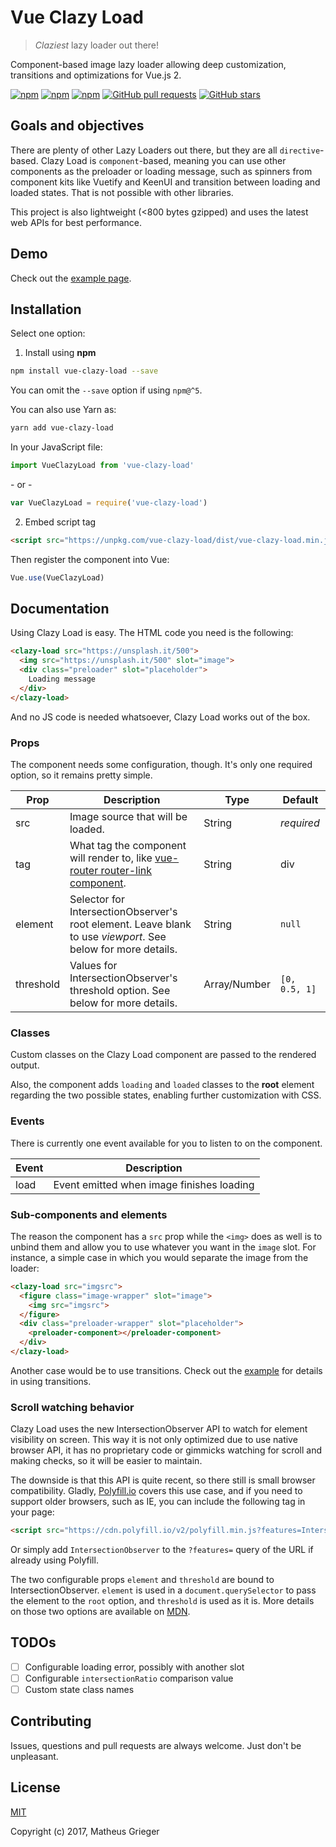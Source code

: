 # Vue Clazy Load

> _Claziest_ lazy loader out there!

Component-based image lazy loader allowing deep customization, transitions and optimizations for Vue.js 2.

[![npm](https://img.shields.io/npm/dm/vue-clazy-load.svg)](https://www.npmjs.com/package/vue-clazy-load)
[![npm](https://img.shields.io/npm/v/vue-clazy-load.svg)](https://www.npmjs.com/package/vue-clazy-load)
[![npm](https://img.shields.io/npm/l/vue-clazy-load.svg)](https://www.npmjs.com/package/vue-clazy-load)
[![GitHub pull requests](https://img.shields.io/badge/PR-welcome-green.svg)]()
[![GitHub stars](https://img.shields.io/github/stars/matheusgrieger/vue-clazy-load.svg?style=social&label=Star)]()

## Goals and objectives

There are plenty of other Lazy Loaders out there, but they are all `directive`-based. Clazy Load is `component`-based, meaning you can use other components as the preloader or loading message, such as spinners from component kits like Vuetify and KeenUI and transition between loading and loaded states. That is not possible with other libraries.

This project is also lightweight (<800 bytes gzipped) and uses the latest web APIs for best performance.

## Demo

Check out the [example page](https://matheusgrieger.github.io/vue-clazy-load/example/index.html).

## Installation

Select one option:

1. Install using **npm**

  ```sh
  npm install vue-clazy-load --save
  ```
  You can omit the `--save` option if using `npm@^5`.

  You can also use Yarn as:

  ```sh
  yarn add vue-clazy-load
  ```

  In your JavaScript file:

  ```js
  import VueClazyLoad from 'vue-clazy-load'
  ```

  \- or -

  ```js
  var VueClazyLoad = require('vue-clazy-load')
  ```

2. Embed script tag

  ```html
  <script src="https://unpkg.com/vue-clazy-load/dist/vue-clazy-load.min.js"></script>
  ```

Then register the component into Vue:

```js
Vue.use(VueClazyLoad)
```

## Documentation

Using Clazy Load is easy. The HTML code you need is the following:

```html
<clazy-load src="https://unsplash.it/500">
  <img src="https://unsplash.it/500" slot="image">
  <div class="preloader" slot="placeholder">
    Loading message
  </div>
</clazy-load>
```

And no JS code is needed whatsoever, Clazy Load works out of the box.

### Props

The component needs some configuration, though. It's only one required option, so it remains pretty simple.

| Prop | Description | Type | Default |
|------|-------------|------|---------|
| src | Image source that will be loaded. | String | _required_ |
| tag | What tag the component will render to, like [vue-router router-link component](https://router.vuejs.org/en/api/router-link.html). | String | div
| element | Selector for IntersectionObserver's root element. Leave blank to use _viewport_. See below for more details. | String | `null`
| threshold | Values for IntersectionObserver's threshold option. See below for more details. | Array/Number | `[0, 0.5, 1]`

### Classes

Custom classes on the Clazy Load component are passed to the rendered output.

Also, the component adds `loading` and `loaded` classes to the **root** element regarding the two possible states, enabling further customization with CSS.

### Events

There is currently one event available for you to listen to on the component.

| Event | Description |
|-------|-------------|
| load | Event emitted when image finishes loading |

### Sub-components and elements

The reason the component has a `src` prop while the `<img>` does as well is to unbind them and allow you to use whatever you want in the `image` slot. For instance, a simple case in which you would separate the image from the loader:

```html
<clazy-load src="imgsrc">
  <figure class="image-wrapper" slot="image">
    <img src="imgsrc">
  </figure>
  <div class="preloader-wrapper" slot="placeholder">
    <preloader-component></preloader-component>
  </div>
</clazy-load>
```

Another case would be to use transitions. Check out the [example](example/index.html) for details in using transitions.

### Scroll watching behavior

Clazy Load uses the new IntersectionObserver API to watch for element visibility on screen. This way it is not only optimized due to use native browser API, it has no proprietary code or gimmicks watching for scroll and making checks, so it will be easier to maintain.

The downside is that this API is quite recent, so there still is small browser compatibility. Gladly, [Polyfill.io](https://polyfill.io/) covers this use case, and if you need to support older browsers, such as IE, you can include the following tag in your page:

```html
<script src="https://cdn.polyfill.io/v2/polyfill.min.js?features=IntersectionObserver"></script>
```

Or simply add `IntersectionObserver` to the `?features=` query of the URL if already using Polyfill.

The two configurable props `element` and `threshold` are bound to IntersectionObserver. `element` is used in a `document.querySelector` to pass the element to the `root` option, and `threshold` is used as it is. More details on those two options are available on [MDN](https://developer.mozilla.org/en-US/docs/Web/API/Intersection_Observer_API).

## TODOs

- [ ] Configurable loading error, possibly with another slot
- [ ] Configurable `intersectionRatio` comparison value
- [ ] Custom state class names

## Contributing

Issues, questions and pull requests are always welcome. Just don't be unpleasant.

## License

[MIT](http://opensource.org/licenses/MIT)

Copyright (c) 2017, Matheus Grieger
